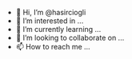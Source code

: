 - 👋 Hi, I’m @hasirciogli
- 👀 I’m interested in ...
- 🌱 I’m currently learning ...
- 💞️ I’m looking to collaborate on ...
- 📫 How to reach me ...
